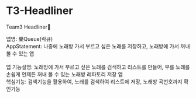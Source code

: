 # T3-Headliner
Team3 Headliner🤘

앱명: 樂Queue(락큐) <br>
AppStatement: 나중에 노래방 가서 부르고 싶은 노래를 저장하고, 노래방에 가서 꺼내볼 수 있는 앱 <br><br>
앱 기능설명: 노래방에 가서 부르고 싶은 노래를 검색하고 리스트를 만들어, 부를 노래를 손쉽게 언제든 꺼내 볼 수 있는 노래방 레파토리 저장 앱 <br>
핵심기능: 검색기능을 활용하여, 노래를 검색하여 리스트에 저장, 노래방 곡번호까지 확인가능
